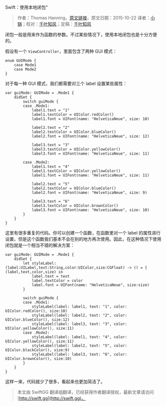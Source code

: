 Swift：使用本地闭包"

> 作者：Thomas Hanning，[原文链接](http://www.thomashanning.com/swift-using-local-closures/)，原文日期：2015-10-22
> 译者：[小锅](http://www.swiftyper.com)；校对：[千叶知风](http://weibo.com/xiaoxxiao)；定稿：[千叶知风](http://weibo.com/xiaoxxiao)
  









闭包一般是用来作为函数的参数。不过某些情况下，使用本地闭包也是十分方便的。


假设有一个 `ViewController`，里面包含了两种 GUI 模式：

    
    enum GUIMode {
    	case Mode1
    	case Mode2
    }



对于每一种 GUI 模式，我们都需要对三个 label 设置某些属性：

    
    var guiMode: GUIMode = .Mode1 {
        didSet {              
            switch guiMode {
            case .Mode1:
                label1.text = "1"
                label1.textColor = UIColor.redColor()
                label1.font = UIFont(name: "HelveticaNeue", size: 10)
                    
                label2.text = "2"
                label2.textColor = UIColor.blueColor()
                label2.font = UIFont(name: "HelveticaNeue", size: 12)
                    
                label3.text = "3"
                label3.textColor = UIColor.yellowColor()
                label3.font = UIFont(name: "HelveticaNeue", size: 11)
                    
            case .Mode2:
                label1.text = "4"
                label1.textColor = UIColor.yellowColor()
                label1.font = UIFont(name: "HelveticaNeue", size: 11)
                    
                label2.text = "5"
                label2.textColor = UIColor.blueColor()
                label2.font = UIFont(name: "HelveticaNeue", size: 9)
                    
                label3.text = "6"
                label3.textColor = UIColor.brownColor()
                label3.font = UIFont(name: "HelveticaNeue", size: 10)
            }           
        }
    }

这里有很多重复的代码。你可以创建一个函数，在函数里对一个 label 的属性进行设置，但是这个函数我们基本不会在别的地方再次使用。因此，在这种情况下使用闭包就是一个相当不错的解决方案：

    
    var guiMode: GUIMode = .Mode1 {
        didSet {      
            let styleLabel: (label:UILabel,text:String,color:UIColor,size:CGFloat) -> () = { (label,text,color,size) in
                label.text = text
                label.textColor = color
                label.font = UIFont(name: "HelveticaNeue", size:size)
            }
                            
            switch guiMode {
            case .Mode1:
                styleLabel(label: label1, text: "1", color: UIColor.redColor(), size:10)
                styleLabel(label: label2, text: "2", color: UIColor.blueColor(), size:12)
                styleLabel(label: label3, text: "3", color: UIColor.yellowColor(), size:11)
            case .Mode2:
                styleLabel(label: label1, text: "4", color: UIColor.yellowColor(), size:11)
                styleLabel(label: label2, text: "5", color: UIColor.blackColor(), size:9)
                styleLabel(label: label3, text: "6", color: UIColor.brownColor(), size:10)
            }
        }
    }

这样一来，代码就少了很多，看起来也更加简洁了。
> 本文由 SwiftGG 翻译组翻译，已经获得作者翻译授权，最新文章请访问 [http://swift.gg](http://swift.gg)。